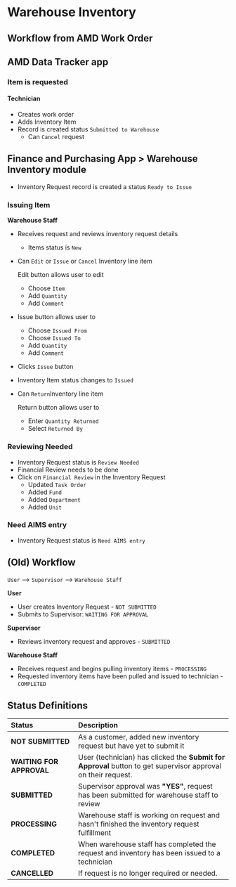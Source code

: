 # Warehouse Inventory

## Workflow from AMD Work Order

## AMD Data Tracker app

### **Item is requested**

#### **Technician**

* Creates work order
* Adds Inventory Item
* Record is created status `Submitted to Warehouse`
  * Can `Cancel` request

## Finance and Purchasing App &gt; Warehouse Inventory module

* Inventory Request record is created a status `Ready to Issue`

### Issuing Item

**Warehouse Staff**

* Receives request and reviews inventory request details
  * Items status is `New` 
* Can `Edit` or `Issue` or `Cancel` Inventory line item 

  Edit button allows user to edit

  * Choose `Item`
  * Add `Quantity`
  * Add `Comment`

* Issue button allows user to
  * Choose `Issued From`
  * Choose `Issued To`
  * Add `Quantity`
  * Add `Comment`
* Clicks `Issue` button
* Inventory Item status changes to `Issued`
* Can `Return`Inventory line item 

  Return button allows user to 

  * Enter `Quantity Returned`
  * Select `Returned By`

### Reviewing Needed

* Inventory Request status is `Review Needed`
* Financial Review needs to be done
* Click on `Financial Review` in the Inventory Request
  * Updated `Task Order`
  * Added `Fund`
  * Added `Department`
  * Added `Unit`

### Need AIMS entry

* Inventory Request status is `Need AIMS entry`



## \(Old\) Workflow

`User` --&gt; `Supervisor` --&gt; `Warehouse Staff`

**User**

* User creates Inventory Request - `NOT SUBMITTED`
* Submits to Supervisor: `WAITING FOR APPROVAL`

**Supervisor**

* Reviews inventory request and approves - `SUBMITTED`

**Warehouse Staff**

* Receives request and begins pulling inventory items - `PROCESSING`
* Requested inventory items have been pulled and issued to technician - `COMPLETED`

## Status Definitions

| Status | Description |
| :--- | :--- |
| **NOT SUBMITTED** | As a customer, added new inventory request but have yet to submit it |
| **WAITING FOR APPROVAL** | User \(technician\) has clicked the **Submit for Approval** button to get supervisor approval on their request. |
| **SUBMITTED** | Supervisor approval was **"YES"**, request has been submitted for warehouse staff to review |
| **PROCESSING** | Warehouse staff is working on request and hasn't finished the inventory request fulfillment |
| **COMPLETED** | When warehouse staff has completed the request and inventory has been issued to a technician |
| **CANCELLED** | If request is no longer required or needed. |

##  

